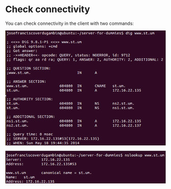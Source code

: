 # Check connectivity

You can check connectivity in the client with two commands:

![](../../assets/dns-dig.png)

![](../../assets/dns-look.png)
